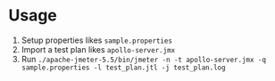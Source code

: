 # Usage

1. Setup properties likes `sample.properties`
2. Import a test plan likes `apollo-server.jmx`
3. Run `./apache-jmeter-5.5/bin/jmeter -n -t apollo-server.jmx -q sample.properties -l test_plan.jtl -j test_plan.log`